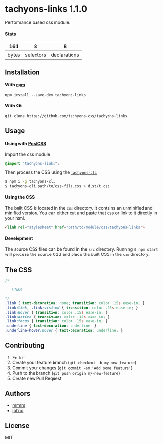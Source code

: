 # tachyons-links 1.1.0

Performance based css module.

#### Stats

161 | 8 | 8
---|---|---
bytes | selectors | declarations

## Installation

#### With [npm](https://npmjs.com)

```
npm install --save-dev tachyons-links
```

#### With Git

```
git clone https://github.com/tachyons-css/tachyons-links
```

## Usage

#### Using with [PostCSS](https://github.com/postcss/postcss)

Import the css module

```css
@import "tachyons-links";
```

Then process the CSS using the [`tachyons-cli`](https://github.com/tachyons-css/tachyons-cli)

```sh
$ npm i -g tachyons-cli
$ tachyons-cli path/to/css-file.css > dist/t.css
```

#### Using the CSS

The built CSS is located in the `css` directory. It contains an unminified and minified version.
You can either cut and paste that css or link to it directly in your html.

```html
<link rel="stylesheet" href="path/to/module/css/tachyons-links">
```

#### Development

The source CSS files can be found in the `src` directory.
Running `$ npm start` will process the source CSS and place the built CSS in the `css` directory.

## The CSS

```css
/*

   LINKS

*/
.link { text-decoration: none; transition: color .15s ease-in; }
.link:link, .link:visited { transition: color .15s ease-in; }
.link:hover { transition: color .15s ease-in; }
.link:active { transition: color .15s ease-in; }
.link:focus { transition: color .15s ease-in; }
.underline { text-decoration: underline; }
.underline-hover:hover { text-decoration: underline; }
```

## Contributing

1. Fork it
2. Create your feature branch (`git checkout -b my-new-feature`)
3. Commit your changes (`git commit -am 'Add some feature'`)
4. Push to the branch (`git push origin my-new-feature`)
5. Create new Pull Request

## Authors

* [mrmrs](http://mrmrs.io)
* [johno](http://johnotander.com)

## License

MIT


